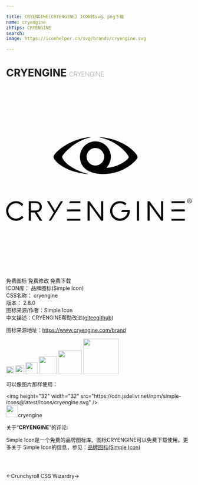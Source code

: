 ```yaml
---

title: CRYENGINE(CRYENGINE) ICON转svg、png下载
name: cryengine
zhTips: CRYENGINE
search: 
image: https://iconhelper.cn/svg/brands/cryengine.svg

---
```


# CRYENGINE  <small style="font-size: 60%;font-weight: 100">CRYENGINE</small>

<div id="svg" class="svg-wrap">
<svg role="img" viewBox="0 0 24 24" xmlns="http://www.w3.org/2000/svg"><title>CRYENGINE icon</title><path d="M14.714,14.875c0.296,0,0.58,0.102,0.807,0.288l0.014,0.012l-0.149,0.238 c-0.184-0.168-0.421-0.26-0.671-0.26c-0.549,0-0.995,0.446-0.995,0.995c0,0.549,0.446,0.995,0.995,0.995 c0.497,0,0.91-0.366,0.983-0.842l0.002-0.014h-0.852l0.173-0.277h0.966v0.139c0,0.702-0.571,1.273-1.272,1.273 c-0.702,0-1.272-0.571-1.272-1.273C13.441,15.446,14.012,14.875,14.714,14.875z M1.272,14.875c0.347,0,0.68,0.144,0.918,0.392 l0.012,0.013l-0.157,0.242c-0.19-0.235-0.47-0.37-0.774-0.37c-0.549,0-0.995,0.446-0.995,0.995c0,0.549,0.446,0.995,0.995,0.995 c0.287,0,0.559-0.123,0.748-0.339l0.01-0.012l0.211,0.18C2,17.256,1.646,17.419,1.272,17.419C0.571,17.419,0,16.849,0,16.147 C0,15.446,0.571,14.875,1.272,14.875z M3.712,14.89c0.639,0,0.894,0.3,0.894,0.733c0,0.363-0.184,0.619-0.621,0.706l-0.014,0.003 l0.702,1.075H4.337l-0.663-1.058H3.196v1.058H2.923V14.89H3.712z M9.592,17.163v0.244H7.87v-0.244H9.592z M5.574,14.89l0.691,1.149 c0.024,0.042,0.038,0.087,0.045,0.115c0.01-0.029,0.019-0.067,0.043-0.109l0.006-0.01l0.688-1.145h0.297l-1.564,2.518H5.509 l0.647-1.05L5.274,14.89H5.574z M23.096,17.163v0.244h-1.722v-0.244H23.096z M18.535,14.89l1.512,2.085 c-0.013-0.059-0.02-0.081-0.021-0.127l0-0.009V14.89h0.272v2.518h-0.258l-1.515-2.092c0.01,0.033,0.023,0.078,0.024,0.142l0,0.012 v1.938h-0.272V14.89H18.535z M17.174,14.89v2.518h-0.272V14.89H17.174z M10.779,14.89l1.512,2.085 c-0.013-0.059-0.02-0.081-0.021-0.127l0-0.009V14.89h0.272v2.518h-0.258l-1.515-2.092c0.01,0.033,0.023,0.078,0.024,0.142l0,0.012 v1.938h-0.272V14.89H10.779z M23.096,15.955v0.248h-1.722v-0.248H23.096z M9.592,15.955v0.248H7.87v-0.248H9.592z M3.716,15.134 h-0.52v0.967h0.517c0.384,0,0.615-0.112,0.615-0.478C4.327,15.256,4.096,15.134,3.716,15.134z M23.707,14.567 c0.162,0,0.293,0.13,0.293,0.292c0,0.162-0.131,0.292-0.293,0.292s-0.293-0.13-0.293-0.292 C23.415,14.697,23.546,14.567,23.707,14.567z M23.096,14.89v0.244h-1.722V14.89H23.096z M9.592,14.89v0.244h-1.47l0.151-0.244 H9.592z M23.707,14.616c-0.134,0-0.242,0.108-0.242,0.242c0,0.134,0.108,0.242,0.242,0.242c0.134,0,0.243-0.108,0.243-0.242 C23.95,14.725,23.841,14.616,23.707,14.616z M23.709,14.707c0.075,0,0.108,0.038,0.108,0.091c0,0.04-0.018,0.07-0.059,0.084 l-0.006,0.002l0.08,0.123h-0.058l-0.067-0.104c-0.002-0.002-0.003-0.007-0.004-0.011l0-0.003h-0.058v0.118h-0.048v-0.301H23.709z M23.71,14.753h-0.065v0.091h0.064c0.041,0,0.06-0.011,0.06-0.045C23.769,14.766,23.75,14.753,23.71,14.753z M10.909,6.6 l0.088-0.007c-2.36,0.549-3.761,2.332-3.761,2.564l0,0.001c0,0.001,0.001-0.009,0.002,0.036l0,0.006h0.001 c0.048,0.253,0.745,1.475,3.441,2.201c-3.09-0.245-4.494-1.748-4.563-2.188L6.116,9.199H6.115c0-0.046-0.001-0.037-0.001-0.034l0,0 l0.001-0.013C6.152,8.7,8.043,6.84,10.909,6.6l0.088-0.007L10.909,6.6z M11.89,6.581c3.209,0.167,5.076,2.075,5.093,2.609l0-0.001 c0-0.002-0.001,0-0.001,0.033l0,0.006H16.98c-0.025,0.268-1.045,1.358-2.571,1.86c-1.865,0.613-4.866,0.39-4.866-1.948 c0-1.097,0.894-1.99,1.992-1.99c1.108,0,1.997,0.897,1.997,1.995c0,0.535-0.231,1.053-0.581,1.419 c0.327-0.006,1.517-0.093,2.638-1.017c0.124-0.121,0.203-0.222,0.236-0.284c0.009-0.016,0.022-0.045,0.02-0.072 C15.846,8.951,14.557,7.107,11.89,6.581z M11.533,8.008c-0.625,0-1.131,0.506-1.131,1.131c0,0.625,0.506,1.131,1.131,1.131 c0.624,0,1.131-0.506,1.131-1.131C12.664,8.515,12.158,8.008,11.533,8.008z M16.982,9.19C16.982,9.19,16.982,9.19,16.982,9.19 L16.982,9.19z"/></svg>
</div>
<detail full-name='cryengine'></detail>

<div class="detail-page">
<p>
<span><span class="badge-success badge">免费图标</span> <span class="badge-success badge">免费修改</span>  <span class="badge-success badge">免费下载</span> </span>
<br/>
<span>
ICON库：
<span class="badge-secondary badge">品牌图标(Simple Icon)</span> 
</span>
<br/>
<span>
CSS名称：
<span class="badge-secondary badge">cryengine</span> 
</span>

<br/>
<span>
版本：
<span class="badge-secondary badge">2.8.0</span> 
</span>
<br/>
<span>图标来源/作者：<span class="badge-light badge">Simple Icon</span></span> 
<br/>
<span class="zh-detail">中文描述：<span class="badge-primary badge">CRYENGINE</span><span class="help-link"><span>帮助改进</span>(<a href="https://gitee.com/liuwave/icon-helper/edit/master/json/brands/cryengine.json" target="_blank" rel="noopener noreferrer">gitee</a><a href="https://github.com/liuwave/icon-helper/edit/master/json/brands/cryengine.json" target="_blank" rel="noopener noreferrer">github</a></span>)</span><br/>
</p>
</div><div class="description description alert alert-light"><p>图标来源地址：<a href="https://www.cryengine.com/brand" target="_blank" rel="noopener noreferrer">https://www.cryengine.com/brand</a></p></div>
<div class="alert alert-dark">
<img height="21" width="21" src="https://cdn.jsdelivr.net/npm/simple-icons@latest/icons/cryengine.svg" />
<img height="24" width="24" src="https://cdn.jsdelivr.net/npm/simple-icons@latest/icons/cryengine.svg" />
<img height="32" width="32" src="https://cdn.jsdelivr.net/npm/simple-icons@latest/icons/cryengine.svg" />
<img height="48" width="48" src="https://cdn.jsdelivr.net/npm/simple-icons@latest/icons/cryengine.svg" />
<img height="64" width="64" src="https://cdn.jsdelivr.net/npm/simple-icons@latest/icons/cryengine.svg" />
<img height="96" width="96" src="https://cdn.jsdelivr.net/npm/simple-icons@latest/icons/cryengine.svg" />

</div>
<div>
  <p>可以像图片那样使用：    
  </p>
  <div class="alert alert-primary" style="font-size: 14px">
    &lt;img height="32" width="32" src="https://cdn.jsdelivr.net/npm/simple-icons@latest/icons/cryengine.svg" /&gt;
    <copy-btn content='<img height="32" width="32" src="https://cdn.jsdelivr.net/npm/simple-icons@latest/icons/cryengine.svg" />'></copy-btn>
  </div>
  <div class="alert alert-secondary">
    <img height="32" width="32" src="https://cdn.jsdelivr.net/npm/simple-icons@latest/icons/cryengine.svg" />cryengine
    <copy-btn content="cryengine" btn-title="复制图标名称"></copy-btn>
  </div>
</div>
<div class="icon-detail__container">
<p>关于“<b>CRYENGINE</b>”的评论:</p>
</div>
<Vssue title="关于“CRYENGINE”的评论" />
<div><p>Simple Icon是一个免费的品牌图标库。图标CRYENGINE可以免费下载使用。更多关于  Simple Icon的信息，参见：<a target="_blank" href="https://iconhelper.cn/brands.html">品牌图标(Simple Icon)</a>
</p></div>


<div style="padding:2rem 0 " class="page-nav"><p class="inner"><span class="prev">←<router-link to="/icon/crunchyroll.html">Crunchyroll</router-link></span> <span class="next"><router-link to="/icon/css-wizardry.html">CSS Wizardry</router-link>→</span></p></div>
